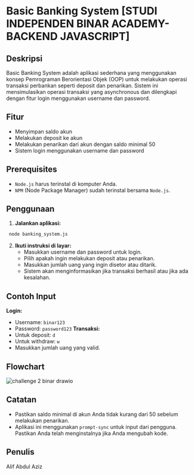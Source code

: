 # Basic Banking System [STUDI INDEPENDEN BINAR ACADEMY-BACKEND JAVASCRIPT] 

## Deskripsi
Basic Banking System adalah aplikasi sederhana yang menggunakan konsep Pemrograman Berorientasi Objek (OOP) untuk melakukan operasi transaksi perbankan seperti deposit dan penarikan. Sistem ini mensimulasikan operasi transaksi yang asynchronous dan dilengkapi dengan fitur login menggunakan username dan password.

## Fitur
- Menyimpan saldo akun
- Melakukan deposit ke akun
- Melakukan penarikan dari akun dengan saldo minimal 50
- Sistem login menggunakan username dan password

## Prerequisites
- `Node.js` harus terinstal di komputer Anda.
- `NPM` (Node Package Manager) sudah terinstal bersama `Node.js`.

## Penggunaan
1. **Jalankan aplikasi:**
  ```bash
   node banking_system.js
  ```
2. **Ikuti instruksi di layar:**
   - Masukkan username dan password untuk login.
   - Pilih apakah ingin melakukan deposit atau penarikan.
   - Masukkan jumlah uang yang ingin disetor atau ditarik.
   - Sistem akan menginformasikan jika transaksi berhasil atau jika ada kesalahan.

## Contoh Input
**Login:**
  - Username: `binar123`
  - Password: `password123`
**Transaksi:**
  - Untuk deposit: `d`
  - Untuk withdraw: `w`
  - Masukkan jumlah uang yang valid.

## Flowchart
![challenge 2 binar drawio](https://github.com/user-attachments/assets/103280ac-c3d4-4ee2-8529-a7a33a011098)

## Catatan
  - Pastikan saldo minimal di akun Anda tidak kurang dari 50 sebelum melakukan penarikan.
  - Aplikasi ini menggunakan `prompt-sync` untuk input dari pengguna. Pastikan Anda telah menginstalnya jika Anda mengubah kode.

## Penulis
Alif Abdul Aziz
